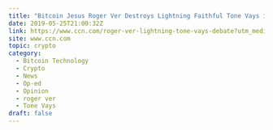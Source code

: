 ```yaml
---
title: "Bitcoin Jesus Roger Ver Destroys Lightning Faithful Tone Vays in Debate"
date: 2019-05-25T21:00:32Z
link: https://www.ccn.com/roger-ver-lightning-tone-vays-debate?utm_medium=RSS&utm_source=hune
site: www.ccn.com
topic: crypto
category:
  - Bitcoin Technology
  - Crypto
  - News
  - Op-ed
  - Opinion
  - roger ver
  - Tone Vays
draft: false
---
```

